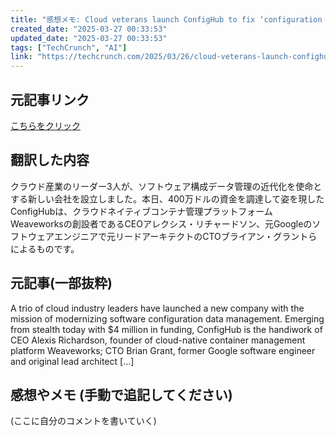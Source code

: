 ```yaml
---
title: "感想メモ: Cloud veterans launch ConfigHub to fix ‘configuration hell’"
created_date: "2025-03-27 00:33:53"
updated_date: "2025-03-27 00:33:53"
tags: ["TechCrunch", "AI"]
link: "https://techcrunch.com/2025/03/26/cloud-veterans-launch-confighub-to-fix-configuration-hell/"
---
```

## 元記事リンク
[こちらをクリック](https://techcrunch.com/2025/03/26/cloud-veterans-launch-confighub-to-fix-configuration-hell/)

## 翻訳した内容
クラウド産業のリーダー3人が、ソフトウェア構成データ管理の近代化を使命とする新しい会社を設立しました。本日、400万ドルの資金を調達して姿を現したConfigHubは、クラウドネイティブコンテナ管理プラットフォームWeaveworksの創設者であるCEOアレクシス・リチャードソン、元Googleのソフトウェアエンジニアで元リードアーキテクトのCTOブライアン・グラントらによるものです。

## 元記事(一部抜粋)
A trio of cloud industry leaders have launched a new company with the mission of modernizing software configuration data management. Emerging from stealth today with $4 million in funding, ConfigHub is the handiwork of CEO Alexis Richardson, founder of cloud-native container management platform Weaveworks; CTO Brian Grant, former Google software engineer and original lead architect […]

## 感想やメモ (手動で追記してください)
(ここに自分のコメントを書いていく)
